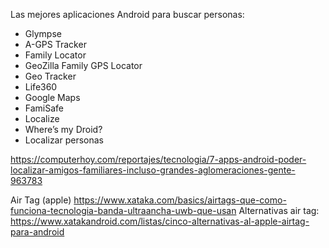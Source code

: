 Las mejores aplicaciones Android para buscar personas:

- Glympse
- A-GPS Tracker
- Family Locator
- GeoZilla Family GPS Locator
- Geo Tracker
- Life360
- Google Maps
- FamiSafe
- Localize
- Where’s my Droid?
- Localizar personas

https://computerhoy.com/reportajes/tecnologia/7-apps-android-poder-localizar-amigos-familiares-incluso-grandes-aglomeraciones-gente-963783

Air Tag (apple)
https://www.xataka.com/basics/airtags-que-como-funciona-tecnologia-banda-ultraancha-uwb-que-usan
Alternativas air tag: https://www.xatakandroid.com/listas/cinco-alternativas-al-apple-airtag-para-android
